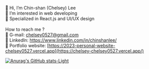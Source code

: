 👋 Hi, I’m Chin-shan (Chelsey) Lee <br>
👀 I’m interested in web developing <br>
🌱 Specialized in React.js and UI/UX design
<br>
<br>
How to reach me ? <br>
📩 G-mail: chelsey0527@gmail.com <br>
💼 LinkedIn: https://www.linkedin.com/in/chinshanlee/ <br>
🌟 Portfolio website: [https://2023-personal-website-chelsey0527.vercel.app](https://chelsey-chelsey0527.vercel.app/)
                       
[![Anurag's GitHub stats-Light](https://github-readme-stats.vercel.app/api?username=chelsey0527&show_icons=true&theme=default&count_private=true)](https://github.com/anuraghazra/github-readme-stats#gh-light-mode-only)
